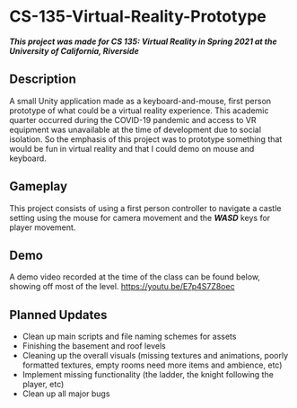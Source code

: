 # CS-135-Virtual-Reality-Prototype
***This project was made for CS 135: Virtual Reality in Spring 2021 at the University of California, Riverside***

## Description
A small Unity application made as a keyboard-and-mouse, first person prototype of what could be a virtual reality experience. This academic quarter occurred during the COVID-19 pandemic and access to VR equipment was unavailable at the time of development due to social isolation. So the emphasis of this project was to prototype something that would be fun in virtual reality and that I could demo on mouse and keyboard.

## Gameplay
This project consists of using a first person controller to navigate a castle setting using the mouse for camera movement and the ***WASD*** keys for player movement. 


## Demo
A demo video recorded at the time of the class can be found below, showing off most of the level.
https://youtu.be/E7p4S7Z8oec

## Planned Updates
- Clean up main scripts and file naming schemes for assets 
- Finishing the basement and roof levels
- Cleaning up the overall visuals (missing textures and animations, poorly formatted textures, empty rooms need more items and ambience, etc)
- Implement missing functionality (the ladder, the knight following the player, etc)
- Clean up all major bugs